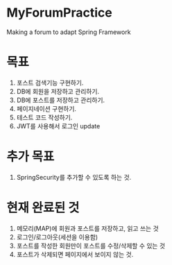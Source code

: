 # MyForumPractice
Making a forum to adapt Spring Framework 

# 목표
1. 포스트 검색기능 구현하기.
2. DB에 회원을 저장하고 관리하기.
3. DB에 포스트를 저장하고 관리하기.
4. 페이지네이션 구현하기.
5. 테스트 코드 작성하기.
6. JWT를 사용해서 로그인 update

# 추가 목표
1. SpringSecurity를 추가할 수 있도록 하는 것.

# 현재 완료된 것
1. 메모리(MAP)에 회원과 포스트를 저장하고, 읽고 쓰는 것
2. 로그인/로그아웃(세션을 이용함)
3. 포스트를 작성한 회원만이 포스트를 수정/삭제할 수 있는 것
4. 포스트가 삭제되면 페이지에서 보이지 않는 것.
